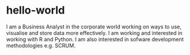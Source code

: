 # hello-world
I am a Business Analyst in the corporate world working on ways to use, visualise and store data more effectively. I am working and interested in working with R and Python. I am also interested in sofware development methodologies e.g. SCRUM.
